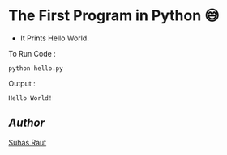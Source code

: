 # The First Program in Python 😅
- It Prints Hello World.

To Run Code :
```
python hello.py
```

Output : 
```
Hello World! 
```


## *Author*
[Suhas Raut](https://github.com/Suhas-Raut)
